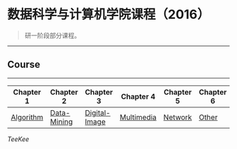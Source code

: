 # 数据科学与计算机学院课程（2016）

> 研一阶段部分课程。 

---

## Course

---

| Chapter 1 | Chapter 2 | Chapter 3| Chapter 4 | Chapter 5 | Chapter 6 | 
| --------- | --------- | --------- | --------- | --------- | -------- | 
|[Algorithm](https://github.com/sgyzetrov/SDCS-2016/tree/master/Algorithm)|[Data-Mining](https://github.com/sgyzetrov/SDCS-2016/tree/master/Data-Mining)|[Digital-Image](https://github.com/sgyzetrov/SDCS-2016/tree/master/Digital-Image)|[Multimedia](https://github.com/sgyzetrov/SDCS-2016/tree/master/Multimedia)|[Network](https://github.com/sgyzetrov/SDCS-2016/tree/master/Network)|[Other](https://github.com/sgyzetrov/SDCS-2016/tree/master/Other)|

*TeeKee*
